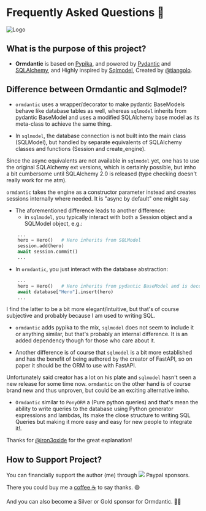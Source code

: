 # Frequently Asked Questions 🍂

![Logo](https://raw.githubusercontent.com/yezz123/ormdantic/main/.github/logo.png)

## What is the purpose of this project?

- **Ormdantic** is based on [Pypika](https://github.com/kayak/pypika), and powered by <a href="https://pydantic-docs.helpmanual.io/" class="external-link" target="_blank">Pydantic</a> and <a href="https://sqlalchemy.org/" class="external-link" target="_blank">SQLAlchemy</a>, and Highly inspired by <a href="https://github.com/tiangolo/Sqlmodel" class="external-link" target="_blank">Sqlmodel</a>, Created by [@tiangolo](https://github.com/tiangolo).

## Difference between Ormdantic and Sqlmodel?

- `ormdantic` uses a wrapper/decorator to make pydantic BaseModels behave like database tables as well, whereas `sqlmodel` inherits from pydantic BaseModel and uses a modified SQLAlchemy base model as its meta-class to achieve the same thing.

- In `sqlmodel`, the database connection is not built into the main class (SQLModel), but handled by separate equivalents of SQLAlchemy classes and functions (Session and create_engine).

Since the async equivalents are not available in `sqlmodel` yet, one has to use the original SQLAlchemy ext versions, which is certainly possible, but imho a bit cumbersome until SQLAlchemy 2.0 is released (type checking doesn't really work for me atm).

`ormdantic` takes the engine as a constructor parameter instead and creates sessions internally where needed. It is "async by default" one might say.

- The aforementioned difference leads to another difference:
  - in `sqlmodel`, you typically interact with both a Session object and a SQLModel object, e.g.:

```python
    ...
    hero = Hero()   # Hero inherits from SQLModel
    session.add(hero)
    await session.commit()
    ...
```

  - In `ormdantic`, you just interact with the database abstraction:

```python
    ...
    hero = Hero()   # Hero inherits from pydantic BaseModel and is decorated as database table
    await database["Hero"].insert(hero)
    ...
```

I find the latter to be a bit more elegant/intuitive, but that's of course subjective and probably because I am used to writing SQL.

- `ormdantic` adds pypika to the mix, `sqlmodel` does not seem to include it or anything similar, but that's probably an internal difference. It is an added dependency though for those who care about it.

- Another difference is of course that `sqlmodel` is a bit more established and has the benefit of being authored by the creator of FastAPI, so on paper it should be the ORM to use with FastAPI.

Unfortunately said creator has a lot on his plate and `sqlmodel` hasn't seen a new release for some time now. `ormdantic` on the other hand is of course brand new and thus unproven, but could be an exciting alternative imho.

- `Ormdantic` similar to `PonyORM` a (Pure python queries) and that's mean the ability to write queries to the database using Python generator expressions and lambdas, Its make the close structure to writing SQL Queries but making it more easy and easy for new people to integrate it!.

Thanks for [@iron3oxide](https://github.com/iron3oxide) for the great explanation!

## How to Support Project?

You can financially support the author (me) through
[![](https://img.shields.io/static/v1?label=Sponsor&message=%E2%9D%A4&logo=GitHub&color=%23fe8e86)](https://github.com/sponsors/yezz123) Paypal
sponsors</a>.

There you could buy me a [coffee ☕️](https://www.buymeacoffee.com/tahiri) to
say thanks. 😄

And you can also become a Silver or Gold sponsor for Ormdantic. 🏅🎉
